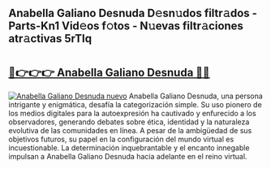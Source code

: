 ## Anabella Galiano Desnuda D𝚎sn𝚞dos filtr𝚊dos - Parts-Kn1 Vid𝚎os f𝚘tos - N𝚞evas filtr𝚊ciones atr𝚊ctivas 5rTIq

# <h2><a href="http://mb64dka.tromn.icu/?c=Anabella+Galiano+Desnuda">🔗👉👉👉 Anabella Galiano Desnuda 🔗🔗</a></h2>

[![Anabella Galiano Desnuda nuevo](https://i.imgur.com/pEAQMta.gif)](http://mb64dka.tromn.icu/?c=Anabella+Galiano+Desnuda)
Anabella Galiano Desnuda, una persona intrigante y enigmática, desafía la categorización simple. Su uso pionero de los medios digitales para la autoexpresión ha cautivado y enfurecido a los observadores, generando debates sobre ética, identidad y la naturaleza evolutiva de las comunidades en línea. A pesar de la ambigüedad de sus objetivos futuros, su papel en la configuración del mundo virtual es incuestionable. La determinación inquebrantable y el encanto innegable impulsan a Anabella Galiano Desnuda hacia adelante en el reino virtual.
